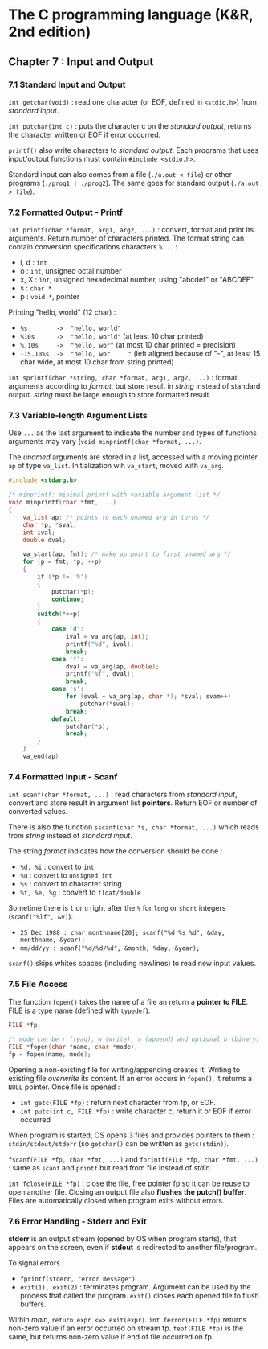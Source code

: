 The C programming language (K&R, 2nd edition)
=============================================

Chapter 7 : Input and Output
----------------------------

### 7.1 Standard Input and Output
`int getchar(void)` : read one character (or EOF, defined in `<stdio.h>`) from
_standard input_.

`int putchar(int c)` : puts the character c on the _standard output_, returns
the character written or EOF if error occurred.

`printf()` also write characters to _standard output_. Each programs that uses
input/output functions must contain `#include <stdio.h>`.

Standard input can also comes from a file (`./a.out < file`) or other programs
(`./prog1 | ./prog2`). The same goes for standard output (`./a.out > file`).

### 7.2 Formatted Output - Printf
`int printf(char *format, arg1, arg2, ...)` : convert, format and print its
arguments. Return number of characters printed. The format string can contain
conversion specifications characters `%...` :
* i, d : `int`
* o : `int`, unsigned octal number
* x, X : `int`, unsigned hexadecimal number, using "abcdef" or "ABCDEF"
* s : `char *`
* p : `void *`, pointer

Printing "hello, world" (12 char) :
* `%s        ->  "hello, world"`
* `%10s      ->  "hello, world"` (at least 10 char printed)
* `%.10s     ->  "hello, wor"` (at most 10 char printed = precision)
* `-15.10%s  ->  "hello, wor     "` (left aligned because of "-", at least 15
  char wide, at most 10 char from string printed)

`int sprintf(char *string, char *format, arg1, arg2, ...)` : format arguments
according to _format_, but store result in _string_ instead of standard output.
_string_ must be large enough to store formatted result.

### 7.3 Variable-length Argument Lists
Use `...` as the last argument to indicate the number and types of functions
arguments may vary (`void minprintf(char *format, ...)`.

The _unamed_ arguments are stored in a list, accessed with a moving pointer `ap`
of type `va_list`. Initialization wih `va_start`, moved with `va_arg`.
```C
#include <stdarg.h>

/* minprintf: minimal printf with variable argument list */
void minprintf(char *fmt, ...)
{
    va_list ap; /* points to each unamed arg in turns */
    char *p, *sval;
    int ival;
    double dval;

    va_start(ap, fmt); /* make ap point to first unamed arg */
    for (p = fmt; *p; ++p)
    {
        if (*p != '%')
        {
            putchar(*p);
            continue;
        }
        switch(*++p)
        {
            case 'd':
                ival = va_arg(ap, int);
                printf("%d", ival);
                break;
            case 'f':
                dval = va_arg(ap, double);
                printf("%f", dval);
                break;
            case 's':
                for (sval = va_arg(ap, char *); *sval; svam++)
                    putchar(*sval);
                break;
            default:
                putchar(*p);
                break;
        }
    }
    va_end(ap)
```

### 7.4 Formatted Input - Scanf
`int scanf(char *format, ...)` : read characters from _standard input_, convert
and store result in argument list **pointers**. Return EOF or number of
converted values.

There is also the function `sscanf(char *s, char *format, ...)` which reads from
_string_ instead of _standard input_.

The string _format_ indicates how the conversion should be done :
* `%d, %i` : convert to `int`
* `%u` : convert to `unsigned int`
* `%s` : convert to character string
* `%f, %e, %g` : convert to `float/double`

Sometime there is `l` or `u` right after the `%` for `long` or `short` integers
(`scanf("%lf", &v)`).

* `25 Dec 1988 : char monthname[20]; scanf("%d %s %d", &day, monthname, &year);`
* `mm/dd/yy : scanf("%d/%d/%d", &month, %day, &year);`

`scanf()` skips whites spaces (including newlines) to read new input values.

### 7.5 File Access
The function `fopen()` takes the name of a file an return a **pointer to FILE**.
FILE is a type name (defined with `typedef`).
```C
FILE *fp;

/* mode can be r (read), w (write), a (append) and optional b (binary) */
FILE *fopen(char *name, char *mode);
fp = fopen(name, mode);
```

Opening a non-existing file for writing/appending creates it. Writing to
existing file _overwrite_ its content. If an error occurs in `fopen()`, it
returns a `NULL` pointer. Once file is opened :
* `int getc(FILE *fp)` : return next character from fp, or EOF.
* `int putc(int c, FILE *fp)` : write character c, return it or EOF if error
  occurred

When program is started, OS opens 3 files and provides pointers to them :
`stdin/stdout/stderr` (so `getchar()` can be written as `getc(stdin)`).

`fscanf(FILE *fp, char *fmt, ...)` and `fprintf(FILE *fp, char *fmt, ...)` :
same as `scanf` and `printf` but read from file instead of _stdin_.

`int fclose(FILE *fp)` : close the file, free pointer fp so it can be reuse to
open another file. Closing an output file also **flushes the putch() buffer**.
Files are automatically closed when program exits without errors.

### 7.6 Error Handling - Stderr and Exit
**stderr** is an output stream (opened by OS when program starts), that appears
on the screen, even if **stdout** is redirected to another file/program.

To signal errors :
* `fprintf(stderr, "error message")`
* `exit(1), exit(2)` : terminates program. Argument can be used by the process
  that called the program. `exit()` closes each opened file to flush buffers.

Within _main_, `return expr <=> exit(expr)`. `int ferror(FILE *fp)` returns
non-zero value if an error occurred on stream fp. `feof(FILE *fp)` is the same,
but returns non-zero value if end of file occurred on fp.
